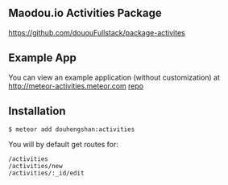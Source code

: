 ## Maodou.io Activities Package
https://github.com/dououFullstack/package-activites

## Example App
You can view an example application (without customization) at
http://meteor-activities.meteor.com
[repo](https://github.com/maodouio/meteor-skeleton)

## Installation
```
$ meteor add douhengshan:activities
```
You will by default get routes for:
```
/activities
/activities/new
/activities/:_id/edit
```
